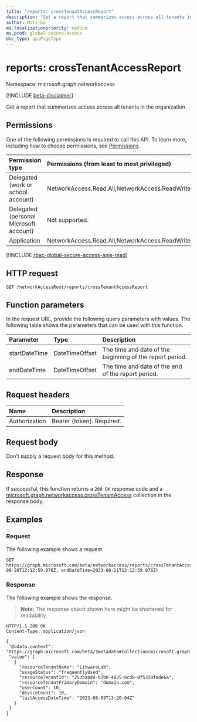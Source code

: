 ```yaml
---
title: "reports: crossTenantAccessReport"
description: "Get a report that summarizes access across all tenants in the organization."
author: Moti-ba
ms.localizationpriority: medium
ms.prod: global-secure-access
doc_type: apiPageType
---
```


# reports: crossTenantAccessReport
Namespace: microsoft.graph.networkaccess

[!INCLUDE [beta-disclaimer](../../includes/beta-disclaimer.md)]

Get a report that summarizes access across all tenants in the organization.

## Permissions
One of the following permissions is required to call this API. To learn more, including how to choose permissions, see [Permissions](/graph/permissions-reference).

|Permission type|Permissions (from least to most privileged)|
|:---|:---|
|Delegated (work or school account)|NetworkAccess.Read.All,NetworkAccess.ReadWrite.All|
|Delegated (personal Microsoft account)|Not supported.|
|Application|NetworkAccess.Read.All,NetworkAccess.ReadWrite.All|

[!INCLUDE [rbac-global-secure-access-apis-read](../includes/rbac-for-apis/rbac-global-secure-access-apis-read.md)]

## HTTP request

<!-- {
  "blockType": "ignored"
}
-->
``` http
GET /networkAccessRoot/reports/crossTenantAccessReport
```

## Function parameters
In the request URL, provide the following query parameters with values.
The following table shows the parameters that can be used with this function.

|Parameter|Type|Description|
|:---|:---|:---|
|startDateTime|DateTimeOffset|The time and date of the beginning of the report period.|
|endDateTime|DateTimeOffset|The time and date of the end of the report period.|


## Request headers
|Name|Description|
|:---|:---|
|Authorization|Bearer {token}. Required.|

## Request body
Don't supply a request body for this method.

## Response

If successful, this function returns a `200 OK` response code and a [microsoft.graph.networkaccess.crossTenantAccess](../resources/networkaccess-crosstenantaccess.md) collection in the response body.

## Examples

### Request
The following example shows a request.
<!-- {
  "blockType": "request",
  "name": "reportsthis.crosstenantaccessreport"
}
-->
``` http
GET https://graph.microsoft.com/beta/networkaccess/reports/crossTenantAccessReport(startDateTime=2023-08-20T12:12:59.076Z, endDateTime=2023-08-21T12:12:59.076Z) 
```


### Response
The following example shows the response.
>**Note:** The response object shown here might be shortened for readability.
<!-- {
  "blockType": "response",
  "truncated": true,
  "@odata.type": "Collection(microsoft.graph.networkaccess.crossTenantAccess)"
}
-->
``` http
HTTP/1.1 200 OK
Content-Type: application/json

{
 "@odata.context": "https://graph.microsoft.com/beta/$metadata#Collection(microsoft.graph.networkaccess.crossTenantAccess)",
 "value": [
   {
     "resourceTenantName": "LitwareLab",
     "usageStatus": "frequentlyUsed",
     "resourceTenantId": "253ba0d4-b3b0-4825-8cd8-0f5338fade6a",
     "resourceTenantPrimaryDomain": "domain.com",
     "userCount": 10,
     "deviceCount": 10,
     "lastAccessDateTime": "2023-08-09T13:20:04Z"
   }
 ]
} 
```

